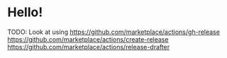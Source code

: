 # Hello!

TODO: Look at using https://github.com/marketplace/actions/gh-release
https://github.com/marketplace/actions/create-release
https://github.com/marketplace/actions/release-drafter